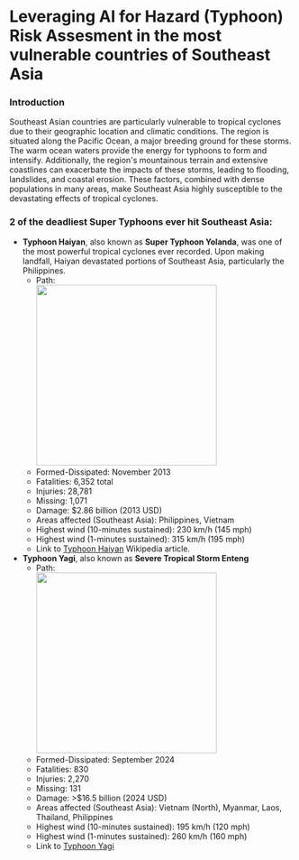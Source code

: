 # Leveraging AI for Hazard (Typhoon) Risk Assesment in the most vulnerable countries of Southeast Asia
### Introduction

Southeast Asian countries are particularly vulnerable to tropical cyclones due to their geographic location and climatic conditions. The region is situated along the Pacific Ocean, a major breeding ground for these storms. The warm ocean waters provide the energy for typhoons to form and intensify. Additionally, the region's mountainous terrain and extensive coastlines can exacerbate the impacts of these storms, leading to flooding, landslides, and coastal erosion. These factors, combined with dense populations in many areas, make Southeast Asia highly susceptible to the devastating effects of tropical cyclones.

### 2 of the deadliest Super Typhoons ever hit Southeast Asia:
- __Typhoon Haiyan__, also known as __Super Typhoon Yolanda__, was one of the most powerful tropical cyclones ever recorded. Upon making landfall, Haiyan devastated portions of Southeast Asia, particularly the Philippines.
  * Path:
  <br /><img src="https://upload.wikimedia.org/wikipedia/commons/2/2c/Haiyan_2013_path.png" width="320"></img>
  * Formed-Dissipated: November 2013
  * Fatalities: 6,352 total
  * Injuries: 28,781
  * Missing: 1,071
  * Damage: $2.86 billion (2013 USD)
  * Areas affected (Southeast Asia): Philippines, Vietnam
  * Highest wind (10-minutes sustained): 230 km/h (145 mph)
  * Highest wind (1-minutes sustained): 315 km/h (195 mph)
  * Link to [Typhoon Haiyan](https://en.wikipedia.org/wiki/Typhoon_Haiyan) Wikipedia article.
- __Typhoon Yagi__, also known as __Severe Tropical Storm Enteng__
  * Path: <br />
    <img src="https://upload.wikimedia.org/wikipedia/commons/c/c2/Yagi_2024_path.png" width="320"></img>
  * Formed-Dissipated: September 2024
  * Fatalities: 830
  * Injuries: 2,270
  * Missing: 131
  * Damage: >$16.5 billion (2024 USD)
  * Areas affected (Southeast Asia): Vietnam (North), Myanmar, Laos, Thailand, Philippines
  * Highest wind (10-minutes sustained): 195 km/h (120 mph)
  * Highest wind (1-minutes sustained): 260 km/h (160 mph)
  * Link to [Typhoon Yagi](https://en.wikipedia.org/wiki/Typhoon_Yagi)
  
